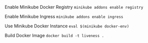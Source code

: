 
Enable Minikube Docker Registry
`minikube addons enable registry`

Enable Minikube Ingress
`minikube addons enable ingress`

Use Minikube Docker Instance
`eval $(minikube docker-env)`

Build Docker Image
`docker build -t liveness .`
